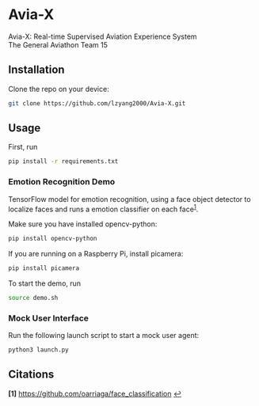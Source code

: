 # Avia-X
Avia-X: Real-time Supervised Aviation Experience System  
The General Aviathon Team 15

## Installation
Clone the repo on your device:
```bash
git clone https://github.com/lzyang2000/Avia-X.git
```

## Usage

First, run 
```bash
pip install -r requirements.txt
```

### Emotion Recognition Demo

TensorFlow model for emotion recognition, using a face object detector to localize faces and runs a emotion classifier on each face<sup id="a1">[1](#f1)</sup>.

Make sure you have installed opencv-python: 
```bash
pip install opencv-python
```

If you are running on a Raspberry Pi, install picamera:
```bash
pip install picamera
```

To start the demo, run
```bash
source demo.sh
```

### Mock User Interface

Run the following launch script to start a mock user agent:
```bash
python3 launch.py
```

## Citations
<b id="f1">[1]</b> https://github.com/oarriaga/face_classification [↩](#a1)
